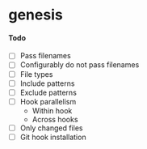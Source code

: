 # genesis

#### Todo

- [ ] Pass filenames
- [ ] Configurably do not pass filenames
- [ ] File types
- [ ] Include patterns
- [ ] Exclude patterns
- [ ] Hook parallelism
    - Within hook
    - Across hooks
- [ ] Only changed files
- [ ] Git hook installation

